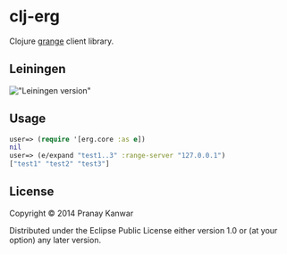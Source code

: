 # clj-erg

Clojure [grange](https://github.com/xaviershay/grange-server) client library.

## Leiningen

!["Leiningen version"](https://clojars.org/erg/latest-version.svg)

## Usage

```clojure
user=> (require '[erg.core :as e])
nil
user=> (e/expand "test1..3" :range-server "127.0.0.1")
["test1" "test2" "test3"]
```

## License

Copyright © 2014 Pranay Kanwar

Distributed under the Eclipse Public License either version 1.0 or (at
your option) any later version.
